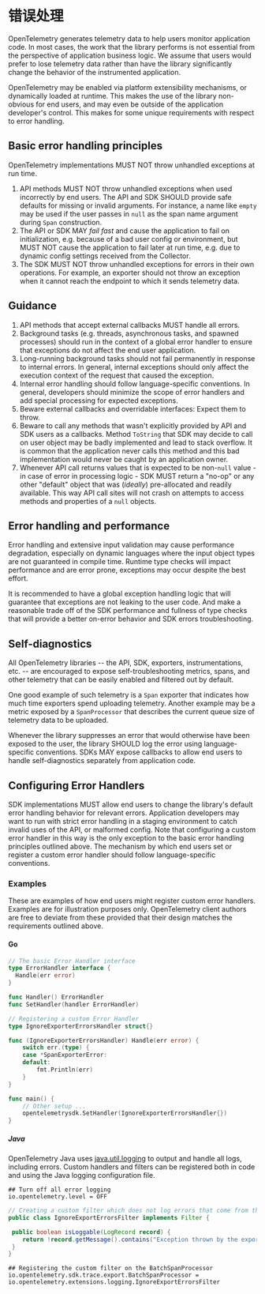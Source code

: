 # 错误处理

OpenTelemetry generates telemetry data to help users monitor application code.
In most cases, the work that the library performs is not essential from the
perspective of application business logic. We assume that users would prefer to
lose telemetry data rather than have the library significantly change the
behavior of the instrumented application.

OpenTelemetry may be enabled via platform extensibility mechanisms, or
dynamically loaded at runtime. This makes the use of the library non-obvious for
end users, and may even be outside of the application developer's control. This
makes for some unique requirements with respect to error handling.

## Basic error handling principles

OpenTelemetry implementations MUST NOT throw unhandled exceptions at run time.

1. API methods MUST NOT throw unhandled exceptions when used incorrectly by end
   users. The API and SDK SHOULD provide safe defaults for missing or invalid
   arguments. For instance, a name like `empty` may be used if the user passes
   in `null` as the span name argument during `Span` construction.
2. The API or SDK MAY _fail fast_ and cause the application to fail on
   initialization, e.g. because of a bad user config or environment, but MUST
   NOT cause the application to fail later at run time, e.g. due to dynamic
   config settings received from the Collector.
3. The SDK MUST NOT throw unhandled exceptions for errors in their own
   operations. For example, an exporter should not throw an exception when it
   cannot reach the endpoint to which it sends telemetry data.

## Guidance

1. API methods that accept external callbacks MUST handle all errors.
2. Background tasks (e.g. threads, asynchronous tasks, and spawned processes)
   should run in the context of a global error handler to ensure that exceptions
   do not affect the end user application.
3. Long-running background tasks should not fail permanently in response to
   internal errors. In general, internal exceptions should only affect the
   execution context of the request that caused the exception.
4. Internal error handling should follow language-specific conventions. In
   general, developers should minimize the scope of error handlers and add
   special processing for expected exceptions.
5. Beware external callbacks and overridable interfaces: Expect them to throw.
6. Beware to call any methods that wasn't explicitly provided by API and SDK
   users as a callbacks. Method `ToString` that SDK may decide to call on user
   object may be badly implemented and lead to stack overflow. It is common that
   the application never calls this method and this bad implementation would
   never be caught by an application owner.
7. Whenever API call returns values that is expected to be non-`null` value - in
   case of error in processing logic - SDK MUST return a "no-op" or any other
   "default" object that was (_ideally_) pre-allocated and readily available.
   This way API call sites will not crash on attempts to access methods and
   properties of a `null` objects.

## Error handling and performance

Error handling and extensive input validation may cause performance degradation,
especially on dynamic languages where the input object types are not guaranteed
in compile time. Runtime type checks will impact performance and are error
prone, exceptions may occur despite the best effort.

It is recommended to have a global exception handling logic that will guarantee
that exceptions are not leaking to the user code. And make a reasonable trade
off of the SDK performance and fullness of type checks that will provide a
better on-error behavior and SDK errors troubleshooting.

## Self-diagnostics

All OpenTelemetry libraries -- the API, SDK, exporters, instrumentations, etc.
-- are encouraged to expose self-troubleshooting metrics, spans, and other
telemetry that can be easily enabled and filtered out by default.

One good example of such telemetry is a `Span` exporter that indicates how much
time exporters spend uploading telemetry. Another example may be a metric
exposed by a `SpanProcessor` that describes the current queue size of telemetry
data to be uploaded.

Whenever the library suppresses an error that would otherwise have been exposed
to the user, the library SHOULD log the error using language-specific
conventions. SDKs MAY expose callbacks to allow end users to handle
self-diagnostics separately from application code.

## Configuring Error Handlers

SDK implementations MUST allow end users to change the library's default error
handling behavior for relevant errors. Application developers may want to run
with strict error handling in a staging environment to catch invalid uses of the
API, or malformed config. Note that configuring a custom error handler in this
way is the only exception to the basic error handling principles outlined above.
The mechanism by which end users set or register a custom error handler should
follow language-specific conventions.

### Examples

These are examples of how end users might register custom error handlers.
Examples are for illustration purposes only. OpenTelemetry client authors are
free to deviate from these provided that their design matches the requirements
outlined above.

#### Go

```go
// The basic Error Handler interface
type ErrorHandler interface {
  Handle(err error)
}

func Handler() ErrorHandler
func SetHandler(handler ErrorHandler)
```

```go
// Registering a custom Error Handler
type IgnoreExporterErrorsHandler struct{}

func (IgnoreExporterErrorsHandler) Handle(err error) {
    switch err.(type) {
    case *SpanExporterError:
    default:
        fmt.Println(err)
    }
}

func main() {
    // Other setup ...
    opentelemetrysdk.SetHandler(IgnoreExporterErrorsHandler{})
}

```

##### Java

OpenTelemetry Java uses
[java.util.logging](https://docs.oracle.com/javase/7/docs/api/java/util/logging/package-summary.html)
to output and handle all logs, including errors. Custom handlers and filters can
be registered both in code and using the Java logging configuration file.

```properties
## Turn off all error logging
io.opentelemetry.level = OFF
```

```java
// Creating a custom filter which does not log errors that come from the exporter
public class IgnoreExportErrorsFilter implements Filter {

 public boolean isLoggable(LogRecord record) {
    return !record.getMessage().contains("Exception thrown by the export");
 }
}
```

```properties
## Registering the custom filter on the BatchSpanProcessor
io.opentelemetry.sdk.trace.export.BatchSpanProcessor = io.opentelemetry.extensions.logging.IgnoreExportErrorsFilter
```
